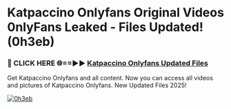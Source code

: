 # Katpaccino Onlyfans Original Videos 0nlyFans Leaked - Files Updated! (0h3eb)

<h3>🔴 CLICK HERE 🌐==►► <a href="https://tinyurl.com/ehrbuxhb" rel="nofollow">Katpaccino Onlyfans Updated Files</a></h3>

Get Katpaccino Onlyfans and all content. Now you can access all videos and pictures of Katpaccino Onlyfans. New Updated Files 2025!

[![0h3eb](https://i.imgur.com/lVYEuWS.gif)](https://tinyurl.com/ehrbuxhb)
